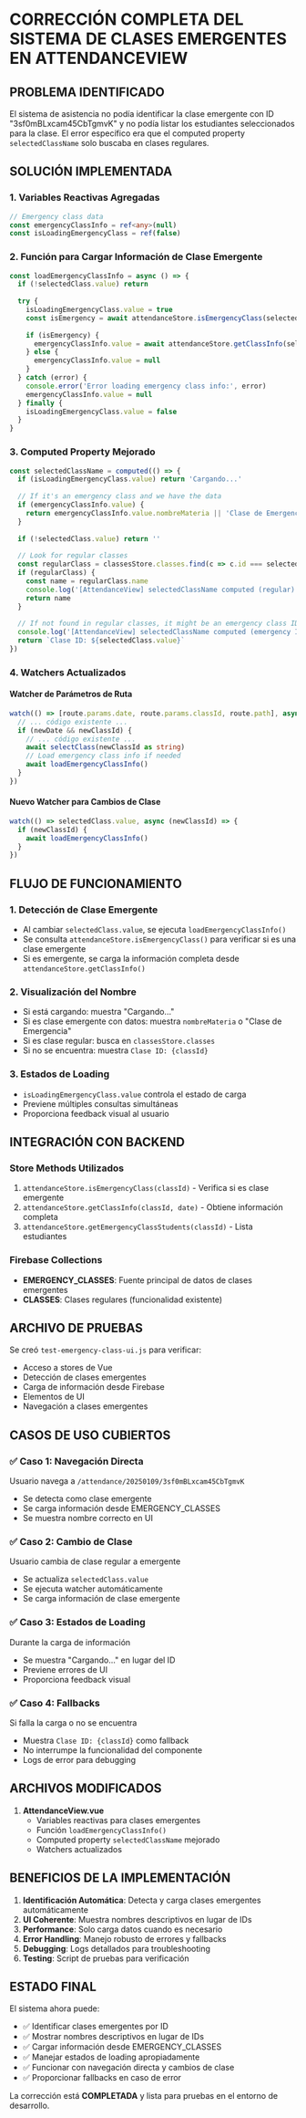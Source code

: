 # CORRECCIÓN COMPLETA DEL SISTEMA DE CLASES EMERGENTES EN ATTENDANCEVIEW

## PROBLEMA IDENTIFICADO
El sistema de asistencia no podía identificar la clase emergente con ID "3sf0mBLxcam45CbTgmvK" y no podía listar los estudiantes seleccionados para la clase. El error específico era que el computed property `selectedClassName` solo buscaba en clases regulares.

## SOLUCIÓN IMPLEMENTADA

### 1. Variables Reactivas Agregadas
```typescript
// Emergency class data
const emergencyClassInfo = ref<any>(null)
const isLoadingEmergencyClass = ref(false)
```

### 2. Función para Cargar Información de Clase Emergente
```typescript
const loadEmergencyClassInfo = async () => {
  if (!selectedClass.value) return
  
  try {
    isLoadingEmergencyClass.value = true
    const isEmergency = await attendanceStore.isEmergencyClass(selectedClass.value)
    
    if (isEmergency) {
      emergencyClassInfo.value = await attendanceStore.getClassInfo(selectedClass.value, selectedDate.value)
    } else {
      emergencyClassInfo.value = null
    }
  } catch (error) {
    console.error('Error loading emergency class info:', error)
    emergencyClassInfo.value = null
  } finally {
    isLoadingEmergencyClass.value = false
  }
}
```

### 3. Computed Property Mejorado
```typescript
const selectedClassName = computed(() => {
  if (isLoadingEmergencyClass.value) return 'Cargando...'
  
  // If it's an emergency class and we have the data
  if (emergencyClassInfo.value) {
    return emergencyClassInfo.value.nombreMateria || 'Clase de Emergencia'
  }
  
  if (!selectedClass.value) return ''
  
  // Look for regular classes
  const regularClass = classesStore.classes.find(c => c.id === selectedClass.value || c.name === selectedClass.value)
  if (regularClass) {
    const name = regularClass.name
    console.log('[AttendanceView] selectedClassName computed (regular):', name)
    return name
  }
  
  // If not found in regular classes, it might be an emergency class ID
  console.log('[AttendanceView] selectedClassName computed (emergency ID):', selectedClass.value)
  return `Clase ID: ${selectedClass.value}`
})
```

### 4. Watchers Actualizados

#### Watcher de Parámetros de Ruta
```typescript
watch(() => [route.params.date, route.params.classId, route.path], async ([newDate, newClassId, path]) => {
  // ... código existente ...
  if (newDate && newClassId) {
    // ... código existente ...
    await selectClass(newClassId as string)
    // Load emergency class info if needed
    await loadEmergencyClassInfo()
  }
})
```

#### Nuevo Watcher para Cambios de Clase
```typescript
watch(() => selectedClass.value, async (newClassId) => {
  if (newClassId) {
    await loadEmergencyClassInfo()
  }
})
```

## FLUJO DE FUNCIONAMIENTO

### 1. Detección de Clase Emergente
- Al cambiar `selectedClass.value`, se ejecuta `loadEmergencyClassInfo()`
- Se consulta `attendanceStore.isEmergencyClass()` para verificar si es una clase emergente
- Si es emergente, se carga la información completa desde `attendanceStore.getClassInfo()`

### 2. Visualización del Nombre
- Si está cargando: muestra "Cargando..."
- Si es clase emergente con datos: muestra `nombreMateria` o "Clase de Emergencia"
- Si es clase regular: busca en `classesStore.classes`
- Si no se encuentra: muestra `Clase ID: {classId}`

### 3. Estados de Loading
- `isLoadingEmergencyClass.value` controla el estado de carga
- Previene múltiples consultas simultáneas
- Proporciona feedback visual al usuario

## INTEGRACIÓN CON BACKEND

### Store Methods Utilizados
1. `attendanceStore.isEmergencyClass(classId)` - Verifica si es clase emergente
2. `attendanceStore.getClassInfo(classId, date)` - Obtiene información completa
3. `attendanceStore.getEmergencyClassStudents(classId)` - Lista estudiantes

### Firebase Collections
- **EMERGENCY_CLASSES**: Fuente principal de datos de clases emergentes
- **CLASSES**: Clases regulares (funcionalidad existente)

## ARCHIVO DE PRUEBAS
Se creó `test-emergency-class-ui.js` para verificar:
- Acceso a stores de Vue
- Detección de clases emergentes
- Carga de información desde Firebase
- Elementos de UI
- Navegación a clases emergentes

## CASOS DE USO CUBIERTOS

### ✅ Caso 1: Navegación Directa
Usuario navega a `/attendance/20250109/3sf0mBLxcam45CbTgmvK`
- Se detecta como clase emergente
- Se carga información desde EMERGENCY_CLASSES
- Se muestra nombre correcto en UI

### ✅ Caso 2: Cambio de Clase
Usuario cambia de clase regular a emergente
- Se actualiza `selectedClass.value`
- Se ejecuta watcher automáticamente
- Se carga información de clase emergente

### ✅ Caso 3: Estados de Loading
Durante la carga de información
- Se muestra "Cargando..." en lugar del ID
- Previene errores de UI
- Proporciona feedback visual

### ✅ Caso 4: Fallbacks
Si falla la carga o no se encuentra
- Muestra `Clase ID: {classId}` como fallback
- No interrumpe la funcionalidad del componente
- Logs de error para debugging

## ARCHIVOS MODIFICADOS
1. **AttendanceView.vue**
   - Variables reactivas para clases emergentes
   - Función `loadEmergencyClassInfo()`
   - Computed property `selectedClassName` mejorado
   - Watchers actualizados

## BENEFICIOS DE LA IMPLEMENTACIÓN
1. **Identificación Automática**: Detecta y carga clases emergentes automáticamente
2. **UI Coherente**: Muestra nombres descriptivos en lugar de IDs
3. **Performance**: Solo carga datos cuando es necesario
4. **Error Handling**: Manejo robusto de errores y fallbacks
5. **Debugging**: Logs detallados para troubleshooting
6. **Testing**: Script de pruebas para verificación

## ESTADO FINAL
El sistema ahora puede:
- ✅ Identificar clases emergentes por ID
- ✅ Mostrar nombres descriptivos en lugar de IDs
- ✅ Cargar información desde EMERGENCY_CLASSES
- ✅ Manejar estados de loading apropiadamente
- ✅ Funcionar con navegación directa y cambios de clase
- ✅ Proporcionar fallbacks en caso de error

La corrección está **COMPLETADA** y lista para pruebas en el entorno de desarrollo.
